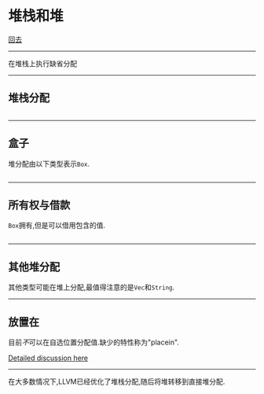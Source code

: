 # 堆栈和堆

[回去](toc/default.html)

---

在堆栈上执行缺省分配

---

## 堆栈分配

<pre><code data-source="chapters/shared/code/stack-and-heap/1.rs" data-trim="hljs rust" class="lang-rust"></code></pre>

---

## 盒子

堆分配由以下类型表示`Box`.

<pre><code data-source="chapters/shared/code/stack-and-heap/2.rs" data-trim="hljs rust" class="lang-rust"></code></pre>

---

## 所有权与借款

`Box`拥有,但是可以借用包含的值.

<pre><code data-source="chapters/shared/code/stack-and-heap/3.rs" data-trim="hljs rust" class="lang-rust"></code></pre>

---

## 其他堆分配

其他类型可能在堆上分配,最值得注意的是`Vec`和`String`.

---

## 放置在

目前*不*可以在自选位置分配值.缺少的特性称为"placein".

[Detailed discussion here](https://internals.rust-lang.org/t/lang-team-minutes-feature-status-report-placement-in-and-box/4646)

---

在大多数情况下,LLVM已经优化了堆栈分配,随后将堆转移到直接堆分配.
